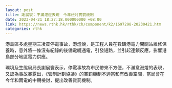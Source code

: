 ```yaml
---
layout: post
title: 謝展寰︰不滿港燈表現　今年檢討賞罰機制
date: 2023-04-21 18:27:18.000000000 +08:00
link: https://news.rthk.hk/rthk/ch/component/k2/1697298-20230421.htm
categories: rthk
---
```


港島區多處星期三凌晨停電事故，港燈說，是工程人員在數碼港電力開關站維修保養時，意外將一條沒有紀錄的後備電纜通電，引發短路，並引起連鎖反應，影響港島部分地區電力供應。

環境及生態局局長謝展寰表示，停電事故為市民帶來不方便，不滿意港燈的表現，又認為事故暴露出，《管制計劃協議》的賞罰機制不適當和有改善空間，當局會在今年和兩電的中期檢討，提出改善賞罰機制。
